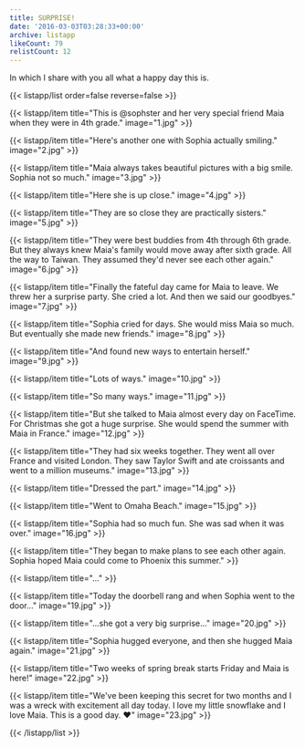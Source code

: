 ```yaml
---
title: SURPRISE!
date: '2016-03-03T03:28:33+00:00'
archive: listapp
likeCount: 79
relistCount: 12
---
```


In which I share with you all what a happy day this is.

<!--more-->

{{< listapp/list order=false reverse=false >}}

   {{< listapp/item title="This is @sophster and her very special friend Maia when they were in 4th grade."
      image="1.jpg" >}}

   {{< listapp/item title="Here's another one with Sophia actually smiling."
      image="2.jpg" >}}

   {{< listapp/item title="Maia always takes beautiful pictures with a big smile. Sophia not so much."
      image="3.jpg" >}}

   {{< listapp/item title="Here she is up close."
      image="4.jpg" >}}

   {{< listapp/item title="They are so close they are practically sisters."
      image="5.jpg" >}}

   {{< listapp/item title="They were best buddies from 4th through 6th grade. But they always knew Maia's family would move away after sixth grade. All the way to Taiwan. They assumed they'd never see each other again."
      image="6.jpg" >}}

   {{< listapp/item title="Finally the fateful day came for Maia to leave. We threw her a surprise party. She cried a lot. And then we said our goodbyes."
      image="7.jpg" >}}

   {{< listapp/item title="Sophia cried for days. She would miss Maia so much. But eventually she made new friends."
      image="8.jpg" >}}

   {{< listapp/item title="And found new ways to entertain herself."
      image="9.jpg" >}}

   {{< listapp/item title="Lots of ways."
      image="10.jpg" >}}

   {{< listapp/item title="So many ways."
      image="11.jpg" >}}

   {{< listapp/item title="But she talked to Maia almost every day on FaceTime. For Christmas she got a huge surprise. She would spend the summer with Maia in France."
      image="12.jpg" >}}

   {{< listapp/item title="They had six weeks together. They went all over France and visited London. They saw Taylor Swift and ate croissants and went to a million museums."
      image="13.jpg" >}}

   {{< listapp/item title="Dressed the part."
      image="14.jpg" >}}

   {{< listapp/item title="Went to Omaha Beach."
      image="15.jpg" >}}

   {{< listapp/item title="Sophia had so much fun. She was sad when it was over."
      image="16.jpg" >}}

   {{< listapp/item title="They began to make plans to see each other again. Sophia hoped Maia could come to Phoenix this summer." >}}

   {{< listapp/item title="..." >}}

   {{< listapp/item title="Today the doorbell rang and when Sophia went to the door..."
      image="19.jpg" >}}

   {{< listapp/item title="...she got a very big surprise..."
      image="20.jpg" >}}

   {{< listapp/item title="Sophia hugged everyone, and then she hugged Maia again."
      image="21.jpg" >}}

   {{< listapp/item title="Two weeks of spring break starts Friday and Maia is here!"
      image="22.jpg" >}}

   {{< listapp/item title="We've been keeping this secret for two months and I was a wreck with excitement all day today. I love my little snowflake and I love Maia. This is a good day. ❤️"
      image="23.jpg" >}}

{{< /listapp/list >}}
